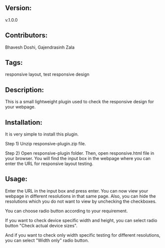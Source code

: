 Version:
-----------------------------------------------------------------------------------------------------------------------
v.1.0.0

Contributors:
-----------------------------------------------------------------------------------------------------------------------
Bhavesh Doshi, Gajendrasinh Zala

Tags: 
-----------------------------------------------------------------------------------------------------------------------
responsive layout, test responsive design

Description:
-----------------------------------------------------------------------------------------------------------------------
This is a small lightweight plugin used to check the responsive design for your webpage.

Installation:
-----------------------------------------------------------------------------------------------------------------------
It is very simple to install this plugin. 

Step 1) Unzip  responsive-plugin.zip file.

Step 2) Open responsive-plugin folder.  Then, open responsive.html file in your browser. You will find the input box in the webpage where you can enter the URL for responsive layout testing.

Usage: 
-----------------------------------------------------------------------------------------------------------------------

Enter the URL in the input box and press enter. You can now view your webpage in different resolutions in that same page. Also, you can hide the resolutions which you do not want to view by unchecking the checkboxes. 

You can choose radio button according to your requirement.

If you want to check device specific width and height, you can select radio button "Check actual device sizes".

And if you want to check only width specific testing for different resolutions, you can select "Width only" radio button.